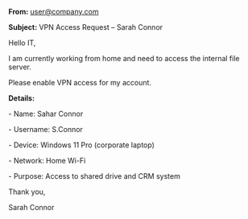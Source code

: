 **From:** user@company.com

**Subject:** VPN Access Request – Sarah Connor



Hello IT,



I am currently working from home and need to access the internal file server.

Please enable VPN access for my account.



**Details:**

\- Name: Sahar Connor

\- Username: S.Connor

\- Device: Windows 11 Pro (corporate laptop)

\- Network: Home Wi-Fi

\- Purpose: Access to shared drive and CRM system



Thank you,

Sarah Connor



